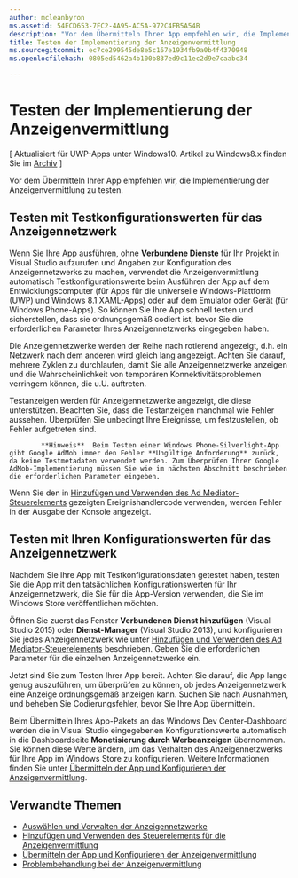 ```yaml
---
author: mcleanbyron
ms.assetid: 54ECD653-7FC2-4A95-AC5A-972C4FB5A54B
description: "Vor dem Übermitteln Ihrer App empfehlen wir, die Implementierung der Anzeigenvermittlung zu testen."
title: Testen der Implementierung der Anzeigenvermittlung
ms.sourcegitcommit: ec7ce299545de8e5c167e1934fb9a0b4f4370948
ms.openlocfilehash: 0805ed5462a4b100b837ed9c11ec2d9e7caabc34

---
```


# Testen der Implementierung der Anzeigenvermittlung


\[ Aktualisiert für UWP-Apps unter Windows10. Artikel zu Windows8.x finden Sie im [Archiv](http://go.microsoft.com/fwlink/p/?linkid=619132) \]

Vor dem Übermitteln Ihrer App empfehlen wir, die Implementierung der Anzeigenvermittlung zu testen.

## Testen mit Testkonfigurationswerten für das Anzeigennetzwerk


Wenn Sie Ihre App ausführen, ohne **Verbundene Dienste** für Ihr Projekt in Visual Studio aufzurufen und Angaben zur Konfiguration des Anzeigennetzwerks zu machen, verwendet die Anzeigenvermittlung automatisch Testkonfigurationswerte beim Ausführen der App auf dem Entwicklungscomputer (für Apps für die universelle Windows-Plattform (UWP) und Windows 8.1 XAML-Apps) oder auf dem Emulator oder Gerät (für Windows Phone-Apps). So können Sie Ihre App schnell testen und sicherstellen, dass sie ordnungsgemäß codiert ist, bevor Sie die erforderlichen Parameter Ihres Anzeigennetzwerks eingegeben haben.

Die Anzeigennetzwerke werden der Reihe nach rotierend angezeigt, d.h. ein Netzwerk nach dem anderen wird gleich lang angezeigt. Achten Sie darauf, mehrere Zyklen zu durchlaufen, damit Sie alle Anzeigennetzwerke anzeigen und die Wahrscheinlichkeit von temporären Konnektivitätsproblemen verringern können, die u.U. auftreten.

Testanzeigen werden für Anzeigennetzwerke angezeigt, die diese unterstützen. Beachten Sie, dass die Testanzeigen manchmal wie Fehler aussehen. Überprüfen Sie unbedingt Ihre Ereignisse, um festzustellen, ob Fehler aufgetreten sind.

> 
            **Hinweis**  Beim Testen einer Windows Phone-Silverlight-App gibt Google AdMob immer den Fehler **Ungültige Anforderung** zurück, da keine Testmetadaten verwendet werden. Zum Überprüfen Ihrer Google AdMob-Implementierung müssen Sie wie im nächsten Abschnitt beschrieben die erforderlichen Parameter eingeben.

 

Wenn Sie den in [Hinzufügen und Verwenden des Ad Mediator-Steuerelements](add-and-use-the-ad-mediator-control.md) gezeigten Ereignishandlercode verwenden, werden Fehler in der Ausgabe der Konsole angezeigt.

## Testen mit Ihren Konfigurationswerten für das Anzeigennetzwerk


Nachdem Sie Ihre App mit Testkonfigurationsdaten getestet haben, testen Sie die App mit den tatsächlichen Konfigurationswerten für Ihr Anzeigennetzwerk, die Sie für die App-Version verwenden, die Sie im Windows Store veröffentlichen möchten.

Öffnen Sie zuerst das Fenster **Verbundenen Dienst hinzufügen** (Visual Studio 2015) oder **Dienst-Manager** (Visual Studio 2013), und konfigurieren Sie jedes Anzeigennetzwerk wie unter [Hinzufügen und Verwenden des Ad Mediator-Steuerelements](add-and-use-the-ad-mediator-control.md) beschrieben. Geben Sie die erforderlichen Parameter für die einzelnen Anzeigennetzwerke ein.

Jetzt sind Sie zum Testen Ihrer App bereit. Achten Sie darauf, die App lange genug auszuführen, um überprüfen zu können, ob jedes Anzeigennetzwerk eine Anzeige ordnungsgemäß anzeigen kann. Suchen Sie nach Ausnahmen, und beheben Sie Codierungsfehler, bevor Sie Ihre App übermitteln.

Beim Übermitteln Ihres App-Pakets an das Windows Dev Center-Dashboard werden die in Visual Studio eingegebenen Konfigurationswerte automatisch in die Dashboardseite **Monetisierung durch Werbeanzeigen** übernommen. Sie können diese Werte ändern, um das Verhalten des Anzeigennetzwerks für Ihre App im Windows Store zu konfigurieren. Weitere Informationen finden Sie unter [Übermitteln der App und Konfigurieren der Anzeigenvermittlung](submit-your-app-and-configure-ad-mediation.md).

## Verwandte Themen

* [Auswählen und Verwalten der Anzeigennetzwerke](select-and-manage-your-ad-networks.md)
* [Hinzufügen und Verwenden des Steuerelements für die Anzeigenvermittlung](add-and-use-the-ad-mediator-control.md)
* [Übermitteln der App und Konfigurieren der Anzeigenvermittlung](submit-your-app-and-configure-ad-mediation.md)
* [Problembehandlung bei der Anzeigenvermittlung](troubleshoot-ad-mediation.md)
 

 



<!--HONumber=Jun16_HO4-->


